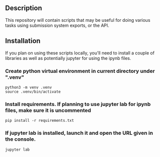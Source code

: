 ## Description
This repository will contain scripts that may be useful for doing various tasks using submission system exports, or the API.

## Installation
If you plan on using these scripts locally, you'll need to install a couple of libraries as well as potentially jupyter for using the ipynb files.

### Create python virtual environment in current directory under ".venv"
```
python3 -m venv .venv
source .venv/bin/activate
```

### Install requirements.  If planning to use jupyter lab for ipynb files, make sure it is uncommented
```
pip install -r requirements.txt 
```

### If jupyter lab is installed, launch it and open the URL given in the console.
```
jupyter lab
```